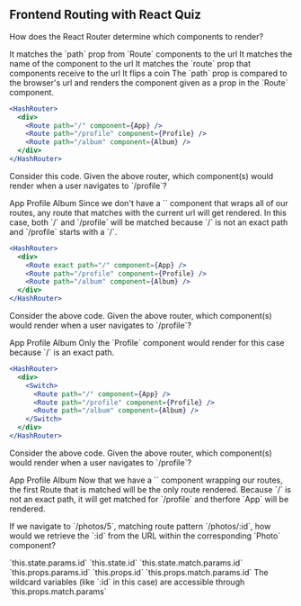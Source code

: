 ## Frontend Routing with React Quiz

<quiz>
  <question>
    <p>How does the React Router determine which components to render?</p>
    <answer correct>It matches the `path` prop from `Route` components to the url</answer>
    <answer>It matches the name of the component to the url</answer>
    <answer>It matches the `route` prop that components receive to the url</answer>
    <answer>It flips a coin</answer>
    <explanation>The `path` prop is compared to the browser's url and renders the component given as a prop in the `Route` component. </explanation>
  </question>
</quiz>

```jsx
<HashRouter>
  <div>
    <Route path="/" component={App} />
    <Route path="/profile" component={Profile} />
    <Route path="/album" component={Album} />
  </div>
</HashRouter>
```

<quiz>
  <question multiple>
    <p>Consider this code. Given the above router, which component(s) would render when a user navigates to `/profile`?</p>
    <answer correct>App</answer>
    <answer correct>Profile</answer>
    <answer>Album</answer>
    <explanation>Since we don't have a `<Switch>` component that wraps all of our routes, any route that matches with the current url will get rendered.  In this case, both `/` and `/profile` will be matched because `/` is not an exact path and `/profile` starts with a `/`. </explanation>
  </question>
</quiz>

```jsx
<HashRouter>
  <div>
    <Route exact path="/" component={App} />
    <Route path="/profile" component={Profile} />
    <Route path="/album" component={Album} />
  </div>
</HashRouter>
```

<quiz>
  <question>
    <p>Consider the above code. Given the above router, which component(s) would render when a user navigates to `/profile`?</p>
    <answer>App</answer>
    <answer correct>Profile</answer>
    <answer>Album</answer>
    <explanation>Only the `Profile` component would render for this case because `/` is an exact path.</explanation>
  </question>
</quiz>

```jsx
<HashRouter>
  <div>
    <Switch>
      <Route path="/" component={App} />
      <Route path="/profile" component={Profile} />
      <Route path="/album" component={Album} />
    </Switch>
  </div>
</HashRouter>
```

<quiz>
  <question>
    <p>Consider the above code. Given the above router, which component(s) would render when a user navigates to `/profile`?</p>
    <answer correct>App</answer>
    <answer>Profile</answer>
    <answer>Album</answer>
    <explanation>Now that we have a `<Switch>` component wrapping our routes, the first Route that is matched will be the only route rendered. Because `/` is not an exact path, it will get matched for `/profile` and therfore `App` will be rendered. </explanation>
  </question>
</quiz>

<quiz>
  <question>
    <p>If we navigate to `/photos/5`, matching route pattern `/photos/:id`, how would we retrieve the `:id` from the URL within the corresponding `Photo` component?</p>
    <answer>`this.state.params.id`</answer>
    <answer>`this.state.id`</answer>
    <answer>`this.state.match.params.id`</answer>
    <answer>`this.props.params.id`</answer>
    <answer>`this.props.id`</answer>
    <answer correct>`this.props.match.params.id`</answer>
    <explanation>The wildcard variables (like `:id` in this case) are accessible through `this.props.match.params`</explanation>
  </question>
</quiz>
